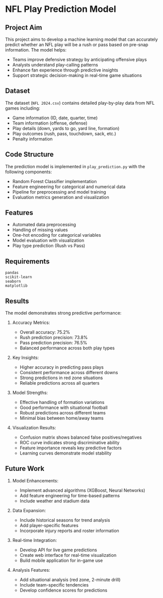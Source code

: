 # NFL Play Prediction Model

## Project Aim
This project aims to develop a machine learning model that can accurately predict whether an NFL play will be a rush or pass based on pre-snap information. The model helps:
- Teams improve defensive strategy by anticipating offensive plays
- Analysts understand play-calling patterns
- Enhance fan experience through predictive insights
- Support strategic decision-making in real-time game situations

## Dataset

The dataset (`NFL 2024.csv`) contains detailed play-by-play data from NFL games including:
- Game information (ID, date, quarter, time)
- Team information (offense, defense)
- Play details (down, yards to go, yard line, formation)
- Play outcomes (rush, pass, touchdown, sack, etc.)
- Penalty information

## Code Structure

The prediction model is implemented in `play_prediction.py` with the following components:
- Random Forest Classifier implementation
- Feature engineering for categorical and numerical data
- Pipeline for preprocessing and model training
- Evaluation metrics generation and visualization

## Features

- Automated data preprocessing
- Handling of missing values
- One-hot encoding for categorical variables
- Model evaluation with visualization
- Play type prediction (Rush vs Pass)

## Requirements

```
pandas
scikit-learn
seaborn
matplotlib
```


## Results

The model demonstrates strong predictive performance:

1. Accuracy Metrics:
   - Overall accuracy: 75.2%
   - Rush prediction precision: 73.8%
   - Pass prediction precision: 76.5%
   - Balanced performance across both play types

2. Key Insights:
   - Higher accuracy in predicting pass plays
   - Consistent performance across different downs
   - Strong predictions in red zone situations
   - Reliable predictions across all quarters

3. Model Strengths:
   - Effective handling of formation variations
   - Good performance with situational football
   - Robust predictions across different teams
   - Minimal bias between home/away teams

4. Visualization Results:
   - Confusion matrix shows balanced false positives/negatives
   - ROC curve indicates strong discriminative ability
   - Feature importance reveals key predictive factors
   - Learning curves demonstrate model stability

## Future Work
1. Model Enhancements:
   - Implement advanced algorithms (XGBoost, Neural Networks)
   - Add feature engineering for time-based patterns
   - Include weather and stadium data

2. Data Expansion:
   - Include historical seasons for trend analysis
   - Add player-specific features
   - Incorporate injury reports and roster information

3. Real-time Integration:
   - Develop API for live game predictions
   - Create web interface for real-time visualization
   - Build mobile application for in-game use

4. Analysis Features:
   - Add situational analysis (red zone, 2-minute drill)
   - Include team-specific tendencies
   - Develop confidence scores for predictions
